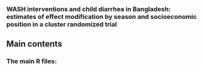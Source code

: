### WASH interventions and child diarrhea in Bangladesh: estimates of effect modification by season and socioeconomic position in a cluster randomized trial

## Main contents

### The main R files:


